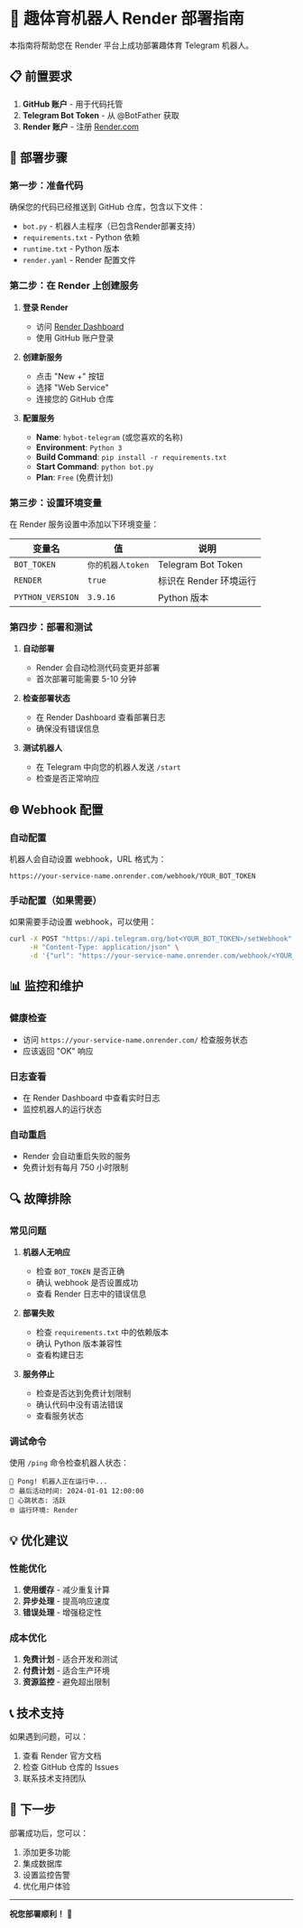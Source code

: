 # 🚀 趣体育机器人 Render 部署指南

本指南将帮助您在 Render 平台上成功部署趣体育 Telegram 机器人。

## 📋 前置要求

1. **GitHub 账户** - 用于代码托管
2. **Telegram Bot Token** - 从 @BotFather 获取
3. **Render 账户** - 注册 [Render.com](https://render.com)

## 🔧 部署步骤

### 第一步：准备代码

确保您的代码已经推送到 GitHub 仓库，包含以下文件：
- `bot.py` - 机器人主程序（已包含Render部署支持）
- `requirements.txt` - Python 依赖
- `runtime.txt` - Python 版本
- `render.yaml` - Render 配置文件

### 第二步：在 Render 上创建服务

1. **登录 Render**
   - 访问 [Render Dashboard](https://dashboard.render.com/)
   - 使用 GitHub 账户登录

2. **创建新服务**
   - 点击 "New +" 按钮
   - 选择 "Web Service"
   - 连接您的 GitHub 仓库

3. **配置服务**
   - **Name**: `hybot-telegram` (或您喜欢的名称)
   - **Environment**: `Python 3`
   - **Build Command**: `pip install -r requirements.txt`
   - **Start Command**: `python bot.py`
   - **Plan**: `Free` (免费计划)

### 第三步：设置环境变量

在 Render 服务设置中添加以下环境变量：

| 变量名 | 值 | 说明 |
|--------|-----|------|
| `BOT_TOKEN` | `你的机器人token` | Telegram Bot Token |
| `RENDER` | `true` | 标识在 Render 环境运行 |
| `PYTHON_VERSION` | `3.9.16` | Python 版本 |

### 第四步：部署和测试

1. **自动部署**
   - Render 会自动检测代码变更并部署
   - 首次部署可能需要 5-10 分钟

2. **检查部署状态**
   - 在 Render Dashboard 查看部署日志
   - 确保没有错误信息

3. **测试机器人**
   - 在 Telegram 中向您的机器人发送 `/start`
   - 检查是否正常响应

## 🌐 Webhook 配置

### 自动配置
机器人会自动设置 webhook，URL 格式为：
```
https://your-service-name.onrender.com/webhook/YOUR_BOT_TOKEN
```

### 手动配置（如果需要）
如果需要手动设置 webhook，可以使用：
```bash
curl -X POST "https://api.telegram.org/bot<YOUR_BOT_TOKEN>/setWebhook" \
     -H "Content-Type: application/json" \
     -d '{"url": "https://your-service-name.onrender.com/webhook/<YOUR_BOT_TOKEN>"}'
```

## 📊 监控和维护

### 健康检查
- 访问 `https://your-service-name.onrender.com/` 检查服务状态
- 应该返回 "OK" 响应

### 日志查看
- 在 Render Dashboard 中查看实时日志
- 监控机器人的运行状态

### 自动重启
- Render 会自动重启失败的服务
- 免费计划有每月 750 小时限制

## 🔍 故障排除

### 常见问题

1. **机器人无响应**
   - 检查 `BOT_TOKEN` 是否正确
   - 确认 webhook 是否设置成功
   - 查看 Render 日志中的错误信息

2. **部署失败**
   - 检查 `requirements.txt` 中的依赖版本
   - 确认 Python 版本兼容性
   - 查看构建日志

3. **服务停止**
   - 检查是否达到免费计划限制
   - 确认代码中没有语法错误
   - 查看服务状态

### 调试命令

使用 `/ping` 命令检查机器人状态：
```
🏓 Pong! 机器人正在运行中...
⏰ 最后活动时间: 2024-01-01 12:00:00
💓 心跳状态: 活跃
🌐 运行环境: Render
```

## 💡 优化建议

### 性能优化
1. **使用缓存** - 减少重复计算
2. **异步处理** - 提高响应速度
3. **错误处理** - 增强稳定性

### 成本优化
1. **免费计划** - 适合开发和测试
2. **付费计划** - 适合生产环境
3. **资源监控** - 避免超出限制

## 📞 技术支持

如果遇到问题，可以：
1. 查看 Render 官方文档
2. 检查 GitHub 仓库的 Issues
3. 联系技术支持团队

## 🎯 下一步

部署成功后，您可以：
1. 添加更多功能
2. 集成数据库
3. 设置监控告警
4. 优化用户体验

---

**祝您部署顺利！** 🎉
